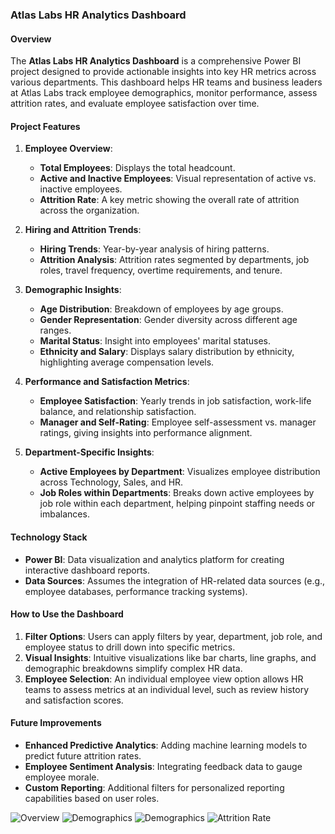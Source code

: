 ### Atlas Labs HR Analytics Dashboard

#### Overview
The **Atlas Labs HR Analytics Dashboard** is a comprehensive Power BI project designed to provide actionable insights into key HR metrics across various departments. This dashboard helps HR teams and business leaders at Atlas Labs track employee demographics, monitor performance, assess attrition rates, and evaluate employee satisfaction over time.

#### Project Features

1. **Employee Overview**:
   - **Total Employees**: Displays the total headcount.
   - **Active and Inactive Employees**: Visual representation of active vs. inactive employees.
   - **Attrition Rate**: A key metric showing the overall rate of attrition across the organization.

2. **Hiring and Attrition Trends**:
   - **Hiring Trends**: Year-by-year analysis of hiring patterns.
   - **Attrition Analysis**: Attrition rates segmented by departments, job roles, travel frequency, overtime requirements, and tenure.
   
3. **Demographic Insights**:
   - **Age Distribution**: Breakdown of employees by age groups.
   - **Gender Representation**: Gender diversity across different age ranges.
   - **Marital Status**: Insight into employees' marital statuses.
   - **Ethnicity and Salary**: Displays salary distribution by ethnicity, highlighting average compensation levels.

4. **Performance and Satisfaction Metrics**:
   - **Employee Satisfaction**: Yearly trends in job satisfaction, work-life balance, and relationship satisfaction.
   - **Manager and Self-Rating**: Employee self-assessment vs. manager ratings, giving insights into performance alignment.

5. **Department-Specific Insights**:
   - **Active Employees by Department**: Visualizes employee distribution across Technology, Sales, and HR.
   - **Job Roles within Departments**: Breaks down active employees by job role within each department, helping pinpoint staffing needs or imbalances.

#### Technology Stack
- **Power BI**: Data visualization and analytics platform for creating interactive dashboard reports.
- **Data Sources**: Assumes the integration of HR-related data sources (e.g., employee databases, performance tracking systems).

#### How to Use the Dashboard
1. **Filter Options**: Users can apply filters by year, department, job role, and employee status to drill down into specific metrics.
2. **Visual Insights**: Intuitive visualizations like bar charts, line graphs, and demographic breakdowns simplify complex HR data.
3. **Employee Selection**: An individual employee view option allows HR teams to assess metrics at an individual level, such as review history and satisfaction scores.

#### Future Improvements
- **Enhanced Predictive Analytics**: Adding machine learning models to predict future attrition rates.
- **Employee Sentiment Analysis**: Integrating feedback data to gauge employee morale.
- **Custom Reporting**: Additional filters for personalized reporting capabilities based on user roles.

![Overview](https://github.com/user-attachments/assets/d49bea1a-4444-485a-a2e4-bdae21274d12)
![Demographics](https://github.com/user-attachments/assets/da32b2b2-04a3-48aa-9073-57e6efa3ae0c)
![Demographics](https://github.com/user-attachments/assets/f6b2b2d0-7953-4651-8ceb-05e56381c239)
![Attrition Rate](https://github.com/user-attachments/assets/cfde64c0-f964-431c-ad04-7c169df01c58)



